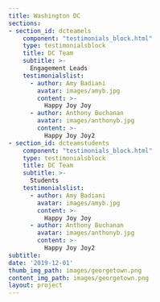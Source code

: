 ```yaml
---
title: Washington DC
sections:
- section_id: dcteamels
    component: "testimonials_block.html"
    type: testimonialsblock
    title: DC Team
    subtitle: >-
      Engagement Leads
    testimonialslist:
      - author: Amy Badiani
        avatar: images/amyb.jpg
        content: >-
          Happy Joy Joy
      - author: Anthony Buchanan
        avatar: images/anthonyb.jpg
        content: >-
          Happy Joy Joy2
- section_id: dcteamstudents
    component: "testimonials_block.html"
    type: testimonialsblock
    title: DC Team
    subtitle: >-
      Students
    testimonialslist:
      - author: Amy Badiani
        avatar: images/amyb.jpg
        content: >-
          Happy Joy Joy
      - author: Anthony Buchanan
        avatar: images/anthonyb.jpg
        content: >-
          Happy Joy Joy2       
subtitle: 
date: '2019-12-01'
thumb_img_path: images/georgetown.png
content_img_path: images/georgetown.png
layout: project
---
```

